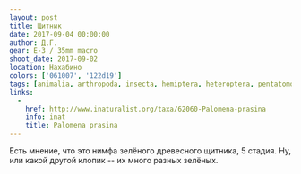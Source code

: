 ```yaml
---
layout: post
title: Щитник
date: 2017-09-04 00:00:00
author: Д.Г.
gear: E-3 / 35mm macro
shoot_date: 2017-09-02
location: Нахабино
colors: ['061007', '122d19']
tags: [animalia, arthropoda, insecta, hemiptera, heteroptera, pentatomomorpha, pentatomoidea, pentatomidae, palomena, palomena prasina]
links:
  -
    href: http://www.inaturalist.org/taxa/62060-Palomena-prasina
    info: inat
    title: Palomena prasina
---
```

Есть мнение, что это нимфа зелёного древесного щитника, 5 стадия. Ну, или какой другой клопик -- их много разных зелёных.

